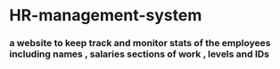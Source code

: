 # HR-management-system

### a website to keep track and monitor stats of the employees including names , salaries sections of work , levels and IDs 